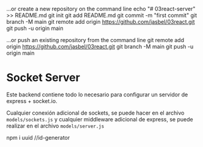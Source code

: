 …or create a new repository on the command line
echo "# 03react-server" >> README.md
git init
git add README.md
git commit -m "first commit"
git branch -M main
git remote add origin https://github.com/jasbel/03react.git
git push -u origin main
                
…or push an existing repository from the command line
git remote add origin https://github.com/jasbel/03react.git
git branch -M main
git push -u origin main

# Socket Server

Este backend contiene todo lo necesario para configurar un servidor de express + socket.io.

Cualquier conexión adicional de sockets, se puede hacer en el archivo ```models/sockets.js``` y cualquier middleware adicional de express, se puede realizar en el archivo ```models/server.js```

npm i uuid //id-generator
